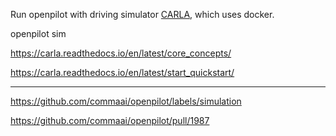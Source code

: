 Run openpilot with driving simulator [CARLA](http://carla.org/), which uses docker.

openpilot sim

https://carla.readthedocs.io/en/latest/core_concepts/

https://carla.readthedocs.io/en/latest/start_quickstart/

***

https://github.com/commaai/openpilot/labels/simulation

https://github.com/commaai/openpilot/pull/1987
